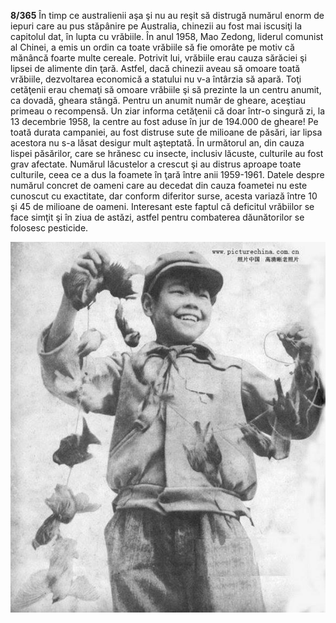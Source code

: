 **8/365** În timp ce australienii aşa şi nu au reşit să distrugă numărul enorm de iepuri care au pus stăpânire pe Australia, chinezii au fost mai iscusiţi la capitolul dat, în lupta cu vrăbiile. În anul 1958, Mao Zedong, liderul comunist al Chinei, a emis un ordin ca toate vrăbiile să fie omorâte pe motiv că mănâncă foarte multe cereale. Potrivit lui, vrăbiile erau cauza sărăciei şi lipsei de alimente din ţară. Astfel, dacă chinezii aveau să omoare toată vrăbiile, dezvoltarea economică a statului nu v-a întârzia să apară. Toţi cetăţenii erau chemaţi să omoare vrăbiile şi să prezinte la un centru anumit, ca dovadă, gheara stângă. Pentru un anumit număr de gheare, aceştiau primeau o recompensă. Un ziar informa cetăţenii că doar într-o singură zi, la 13 decembrie 1958, la centre au fost aduse în jur de 194.000 de gheare! Pe toată durata campaniei, au fost distruse sute de milioane de păsări, iar lipsa acestora nu s-a lăsat desigur mult aşteptată. În următorul an, din cauza lispei păsărilor, care se hrănesc cu insecte, inclusiv lăcuste, culturile au fost grav afectate. Numărul lăcustelor a crescut şi au distrus aproape toate culturile, ceea ce a dus la foamete în ţară între anii 1959-1961. Datele despre numărul concret de oameni care au decedat din cauza foametei nu este cunoscut cu exactitate, dar conform diferitor surse, acesta variază între 10 şi 45 de milioane de oameni. Interesant este faptul că deficitul vrăbiilor se face simţit şi în ziua de astăzi, astfel pentru combaterea dăunătorilor se folosesc pesticide.

![Poză simbol](image-1.jpg)
